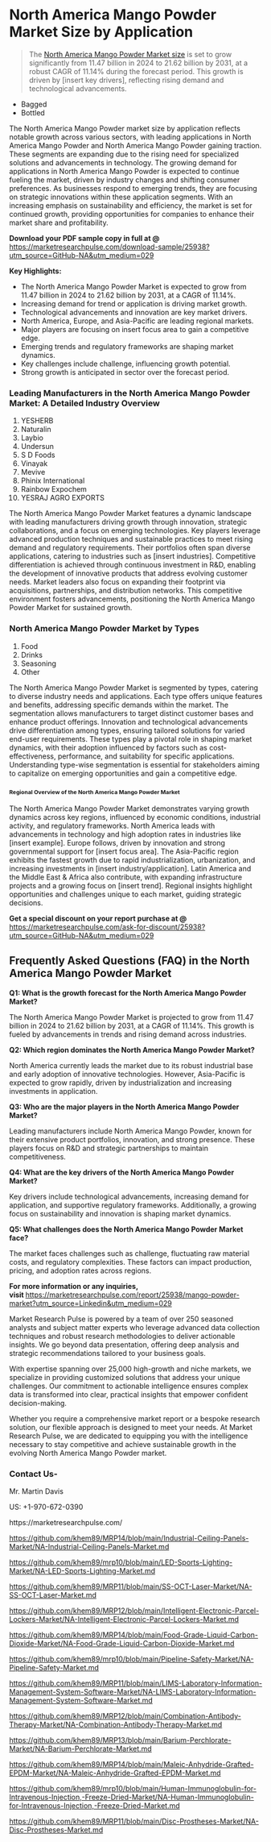 <h1>North America Mango Powder Market&nbsp;Size by Application</h1><blockquote><p>The <a href="https://marketresearchpulse.com/download-sample/25938?utm_source=GitHub-NA&amp;utm_medium=029">North America Mango Powder Market size</a> is set to grow significantly from 11.47 billion in 2024 to 21.62 billion by 2031, at a robust CAGR of 11.14% during the forecast period. This growth is driven by [insert key drivers], reflecting rising demand and technological advancements.</p></blockquote><ul><li>Bagged<li> Bottled</li></ul><p>The North America Mango Powder market size by application reflects notable growth across various sectors, with leading applications in North America Mango Powder and North America Mango Powder gaining traction. These segments are expanding due to the rising need for specialized solutions and advancements in technology. The growing demand for applications in North America Mango Powder is expected to continue fueling the market, driven by industry changes and shifting consumer preferences. As businesses respond to emerging trends, they are focusing on strategic innovations within these application segments. With an increasing emphasis on sustainability and efficiency, the market is set for continued growth, providing opportunities for companies to enhance their market share and profitability.</p><p><strong>Download your PDF sample copy in full at @ </strong><a href="https://marketresearchpulse.com/download-sample/25938?utm_source=GitHub-NA&amp;utm_medium=029">https://marketresearchpulse.com/download-sample/25938?utm_source=GitHub-NA&amp;utm_medium=029</a></p><p><strong>Key Highlights: </strong></p><ul><li>The North America Mango Powder Market is expected to grow from 11.47 billion in 2024 to 21.62 billion by 2031, at a CAGR of 11.14%.</li><li>Increasing demand for trend or application is driving market growth.</li><li>Technological advancements and innovation are key market drivers.</li><li>North America, Europe, and Asia-Pacific are leading regional markets.</li><li>Major players are focusing on insert focus area to gain a competitive edge.</li><li>Emerging trends and regulatory frameworks are shaping market dynamics.</li><li>Key challenges include challenge, influencing growth potential.</li><li>Strong growth is anticipated in sector over the forecast period.</li></ul><h3>Leading Manufacturers in the North America Mango Powder Market: A Detailed Industry Overview</h3><ol><li>YESHERB</li><li>Naturalin</li><li>Laybio</li><li>Undersun</li><li>S D Foods</li><li>Vinayak</li><li>Mevive</li><li>Phinix International</li><li>Rainbow Expochem</li><li>YESRAJ AGRO EXPORTS</li></ol><div class="flex max-w-full flex-col flex-grow"><div class="min-h-8 text-message flex w-full flex-col items-end gap-2 whitespace-normal break-words [.text-message+&amp;]:mt-5" dir="auto" data-message-author-role="assistant" data-message-id="fd8432e4-4910-450d-b182-61b7bfb0a01f" data-message-model-slug="gpt-4o"><div class="flex w-full flex-col gap-1 empty:hidden first:pt-[3px]"><div class="markdown prose w-full break-words dark:prose-invert light"><p>The North America Mango Powder Market features a dynamic landscape with leading manufacturers driving growth through innovation, strategic collaborations, and a focus on emerging technologies. Key players leverage advanced production techniques and sustainable practices to meet rising demand and regulatory requirements. Their portfolios often span diverse applications, catering to industries such as [insert industries]. Competitive differentiation is achieved through continuous investment in R&amp;D, enabling the development of innovative products that address evolving customer needs. Market leaders also focus on expanding their footprint via acquisitions, partnerships, and distribution networks. This competitive environment fosters advancements, positioning the North America Mango Powder Market for sustained growth.</p></div></div></div></div><h3>North America Mango Powder Market by Types</h3><ol><li>Food<li> Drinks<li> Seasoning<li> Other</li></ol><div class="flex max-w-full flex-col flex-grow"><div class="min-h-8 text-message flex w-full flex-col items-end gap-2 whitespace-normal break-words [.text-message+&amp;]:mt-5" dir="auto" data-message-author-role="assistant" data-message-id="084470be-0bb7-4664-bddf-5156b4f41249" data-message-model-slug="gpt-4o-mini"><div class="flex w-full flex-col gap-1 empty:hidden first:pt-[3px]"><div class="markdown prose w-full break-words dark:prose-invert light"><p>The North America Mango Powder Market is segmented by types, catering to diverse industry needs and applications. Each type offers unique features and benefits, addressing specific demands within the market. The segmentation allows manufacturers to target distinct customer bases and enhance product offerings. Innovation and technological advancements drive differentiation among types, ensuring tailored solutions for varied end-user requirements. These types play a pivotal role in shaping market dynamics, with their adoption influenced by factors such as cost-effectiveness, performance, and suitability for specific applications. Understanding type-wise segmentation is essential for stakeholders aiming to capitalize on emerging opportunities and gain a competitive edge.</p></div></div></div></div><h3><span style="font-size: 11px;">Regional Overview of the North America Mango Powder Market</span></h3><div class="flex max-w-full flex-col flex-grow"><div class="min-h-8 text-message flex w-full flex-col items-end gap-2 whitespace-normal break-words [.text-message+&amp;]:mt-5" dir="auto" data-message-author-role="assistant" data-message-id="e9038762-ce64-4e30-91c9-9bd413514231" data-message-model-slug="gpt-4o-mini"><div class="flex w-full flex-col gap-1 empty:hidden first:pt-[3px]"><div class="markdown prose w-full break-words dark:prose-invert light"><p>The North America Mango Powder Market demonstrates varying growth dynamics across key regions, influenced by economic conditions, industrial activity, and regulatory frameworks. North America leads with advancements in technology and high adoption rates in industries like [insert example]. Europe follows, driven by innovation and strong governmental support for [insert focus area]. The Asia-Pacific region exhibits the fastest growth due to rapid industrialization, urbanization, and increasing investments in [insert industry/application]. Latin America and the Middle East &amp; Africa also contribute, with expanding infrastructure projects and a growing focus on [insert trend]. Regional insights highlight opportunities and challenges unique to each market, guiding strategic decisions.</p></div></div></div></div><p><strong>Get a special discount on your report purchase at @ </strong><a href="https://marketresearchpulse.com/ask-for-discount/25938?utm_source=GitHub-NA&amp;utm_medium=029">https://marketresearchpulse.com/ask-for-discount/25938?utm_source=GitHub-NA&amp;utm_medium=029</a></p><h2>Frequently Asked Questions (FAQ) in the North America Mango Powder Market</h2><p><strong>Q1: What is the growth forecast for the North America Mango Powder Market?</strong></p><p>The North America Mango Powder Market is projected to grow from 11.47 billion in 2024 to 21.62 billion by 2031, at a CAGR of 11.14%. This growth is fueled by advancements in trends and rising demand across industries.</p><p><strong>Q2: Which region dominates the North America Mango Powder Market?</strong></p><p>North America currently leads the market due to its robust industrial base and early adoption of innovative technologies. However, Asia-Pacific is expected to grow rapidly, driven by industrialization and increasing investments in application.</p><p><strong>Q3: Who are the major players in the North America Mango Powder Market?</strong></p><p>Leading manufacturers include North America Mango Powder, known for their extensive product portfolios, innovation, and strong presence. These players focus on R&amp;D and strategic partnerships to maintain competitiveness.</p><p><strong>Q4: What are the key drivers of the North America Mango Powder Market?</strong></p><p>Key drivers include technological advancements, increasing demand for application, and supportive regulatory frameworks. Additionally, a growing focus on sustainability and innovation is shaping market dynamics.</p><p><strong>Q5: What challenges does the North America Mango Powder Market face?</strong></p><p>The market faces challenges such as challenge, fluctuating raw material costs, and regulatory complexities. These factors can impact production, pricing, and adoption rates across regions.</p><p><strong>For more information or any inquiries, visit&nbsp;</strong><a href="https://marketresearchpulse.com/report/25938/mango-powder-market?utm_source=Linkedin&utm_medium=029">https://marketresearchpulse.com/report/25938/mango-powder-market?utm_source=Linkedin&utm_medium=029</a></p><p>Market Research Pulse is powered by a team of over 250 seasoned analysts and subject matter experts who leverage advanced data collection techniques and robust research methodologies to deliver actionable insights. We go beyond data presentation, offering deep analysis and strategic recommendations tailored to your business goals.</p><p>With expertise spanning over 25,000 high-growth and niche markets, we specialize in providing customized solutions that address your unique challenges. Our commitment to actionable intelligence ensures complex data is transformed into clear, practical insights that empower confident decision-making.</p><p>Whether you require a comprehensive market report or a bespoke research solution, our flexible approach is designed to meet your needs. At Market Research Pulse, we are dedicated to equipping you with the intelligence necessary to stay competitive and achieve sustainable growth in the evolving North America Mango Powder market.</p><h3><strong>Contact Us-</strong></h3><p>Mr. Martin Davis</p><p>US: +1-970-672-0390</p><p>https://marketresearchpulse.com/</p><p><a href="https://github.com/khem89/MRP14/blob/main/Industrial-Ceiling-Panels-Market/NA-Industrial-Ceiling-Panels-Market.md">https://github.com/khem89/MRP14/blob/main/Industrial-Ceiling-Panels-Market/NA-Industrial-Ceiling-Panels-Market.md</a></p><p><a href="https://github.com/khem89/mrp10/blob/main/LED-Sports-Lighting-Market/NA-LED-Sports-Lighting-Market.md">https://github.com/khem89/mrp10/blob/main/LED-Sports-Lighting-Market/NA-LED-Sports-Lighting-Market.md</a></p><p><a href="https://github.com/khem89/MRP11/blob/main/SS-OCT-Laser-Market/NA-SS-OCT-Laser-Market.md">https://github.com/khem89/MRP11/blob/main/SS-OCT-Laser-Market/NA-SS-OCT-Laser-Market.md</a></p><p><a href="https://github.com/khem89/MRP12/blob/main/Intelligent-Electronic-Parcel-Lockers-Market/NA-Intelligent-Electronic-Parcel-Lockers-Market.md">https://github.com/khem89/MRP12/blob/main/Intelligent-Electronic-Parcel-Lockers-Market/NA-Intelligent-Electronic-Parcel-Lockers-Market.md</a></p><p><a href="https://github.com/khem89/MRP14/blob/main/Food-Grade-Liquid-Carbon-Dioxide-Market/NA-Food-Grade-Liquid-Carbon-Dioxide-Market.md">https://github.com/khem89/MRP14/blob/main/Food-Grade-Liquid-Carbon-Dioxide-Market/NA-Food-Grade-Liquid-Carbon-Dioxide-Market.md</a></p><p><a href="https://github.com/khem89/mrp10/blob/main/Pipeline-Safety-Market/NA-Pipeline-Safety-Market.md">https://github.com/khem89/mrp10/blob/main/Pipeline-Safety-Market/NA-Pipeline-Safety-Market.md</a></p><p><a href="https://github.com/khem89/MRP11/blob/main/LIMS-Laboratory-Information-Management-System-Software-Market/NA-LIMS-Laboratory-Information-Management-System-Software-Market.md">https://github.com/khem89/MRP11/blob/main/LIMS-Laboratory-Information-Management-System-Software-Market/NA-LIMS-Laboratory-Information-Management-System-Software-Market.md</a></p><p><a href="https://github.com/khem89/MRP12/blob/main/Combination-Antibody-Therapy-Market/NA-Combination-Antibody-Therapy-Market.md">https://github.com/khem89/MRP12/blob/main/Combination-Antibody-Therapy-Market/NA-Combination-Antibody-Therapy-Market.md</a></p><p><a href="https://github.com/khem89/MRP13/blob/main/Barium-Perchlorate-Market/NA-Barium-Perchlorate-Market.md">https://github.com/khem89/MRP13/blob/main/Barium-Perchlorate-Market/NA-Barium-Perchlorate-Market.md</a></p><p><a href="https://github.com/khem89/MRP14/blob/main/Maleic-Anhydride-Grafted-EPDM-Market/NA-Maleic-Anhydride-Grafted-EPDM-Market.md">https://github.com/khem89/MRP14/blob/main/Maleic-Anhydride-Grafted-EPDM-Market/NA-Maleic-Anhydride-Grafted-EPDM-Market.md</a></p><p><a href="https://github.com/khem89/mrp10/blob/main/Human-Immunoglobulin-for-Intravenous-Injection,-Freeze-Dried-Market/NA-Human-Immunoglobulin-for-Intravenous-Injection,-Freeze-Dried-Market.md">https://github.com/khem89/mrp10/blob/main/Human-Immunoglobulin-for-Intravenous-Injection,-Freeze-Dried-Market/NA-Human-Immunoglobulin-for-Intravenous-Injection,-Freeze-Dried-Market.md</a></p><p><a href="https://github.com/khem89/MRP11/blob/main/Disc-Prostheses-Market/NA-Disc-Prostheses-Market.md">https://github.com/khem89/MRP11/blob/main/Disc-Prostheses-Market/NA-Disc-Prostheses-Market.md</a></p>
